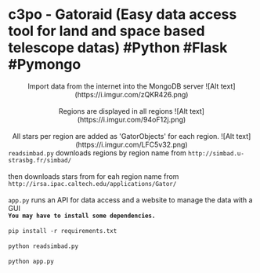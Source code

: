 # c3po - Gatoraid (Easy data access tool for land and space based telescope datas) #Python #Flask #Pymongo
<center>
Import data from the internet into the MongoDB server
![Alt text](https://i.imgur.com/zQKR426.png) <br></br>
Regions are displayed in all regions
![Alt text](https://i.imgur.com/94oF12j.png) <br></br>
All stars per region are added as 'GatorObjects' for each region.
![Alt text](https://i.imgur.com/LFC5v32.png)
 </center>
 <code>readsimbad.py</code> downloads regions by region name from <code>http://simbad.u-strasbg.fr/simbad/</code><br></br>
 then downloads stars from for eah region name from <code>http://irsa.ipac.caltech.edu/applications/Gator/</code><br></br>
 <code>app.py</code> runs an API for data access and a website to manage the data with a GUI</br>
 <b><code>You may have to install some dependencies.</code><br></br></b>
 <code>pip install -r requirements.txt</code><br></br>
  <code>python readsimbad.py</code><br></br>
 <code>python app.py</code>
